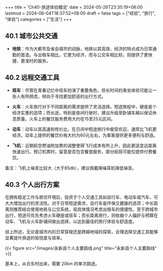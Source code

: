 +++
title = 'Ch40-旅途体验概览'
date = 2024-05-26T23:35:19+08:00
lastmod = 2024-06-04T18:37:52+08:00
draft = false
tags = ["经验", "旅行", "体验"]
categories = ["生活"]
+++

## 40.1 城市公共交通

- **地铁**：作为大都市及省会城市的动脉，地铁以其高效、经济的特点成为日常通勤的首选。与出租车相比，它更为经济，而与公交车相比较，则提供了更快捷、更准时的服务。
  
## 40.2 远程交通工具

- **班车**：尽管在青春记忆中班车扮演了重要角色，但长时间的乘坐体验可能让一些人有所顾虑，倾向于寻找更加舒适的出行方式。
  
- **火车**：火车旅行对于不同距离的需求提供了灵活选择。短途旅程中，硬座是个经济实惠的选项；而长途，特别是夜间行驶时，建议升级至卧铺车厢以保证休息质量。火车上的餐饮服务费用大约在15至25元区间。

- **动车**：动车以其高速和性价比，在日间中短途旅行中极受欢迎，通常比飞机更经济。动车上提供的餐饮价格大约为60元左右，为乘客提供更多便利与舒适。

- **飞机**：近期航空燃油附加费的调整使得飞行成本有所上升，因此更适宜远距离快速出行。预订机票时，留意是否包含餐食服务，部分航班可能仅提供付费餐饮。

备注：飞机上噪音比较大（大于85db），建议佩戴降噪耳机降低噪音。

## 40.3 个人出行方案

在拥有稳定工作与居住环境后，投资于个人交通工具如自行车、电动车或汽车，可大大增加出行的灵活性。对于日常短途需求，自行车是环保又健康的选项；中长距离则推荐结合使用地铁与公交系统，视具体情况考虑出租车的便捷性。至于跨城市出行，短途可优先考虑火车硬座或班车；而长距离旅行，则依据个人偏好与预算在动车、飞机与火车卧铺间做出选择，以达到最佳的旅行体验与舒适度。

综上所述，无论是城市内的日常穿梭还是跨越地域的探索，合理选择交通工具能够显著提升旅途的愉悦度与效率。

{{< figure src="/images/永新县个人主要路线.png" title="永新县个人主要路线" >}}

基本上，从合东村出来，需要 20km 的单次路途。
